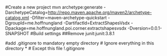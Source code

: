 #Create a new project
mvn archetype:generate -DarchetypeCatalog=http://repo.maven.apache.org/maven2/archetype-catalog.xml -Dfilter=maven-archetype-quickstart -DgroupId=me.hoffnungland -DartifactId=ExtractShapesVsdx -Dpackage=me.hoffnungland.poi.corner.extractshapesvsdx -Dversion=0.0.1-SNAPSHOT
#Build settings
##Remove junit:junit:3.8.1


#add .gitignore to mandatory empty directory
	# Ignore everything in this directory
	*
	# Except this file
	!.gitignore
